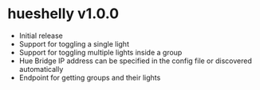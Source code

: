 # hueshelly v1.0.0

* Initial release
* Support for toggling a single light
* Support for toggling multiple lights inside a group
* Hue Bridge IP address can be specified in the config file or discovered automatically
* Endpoint for getting groups and their lights